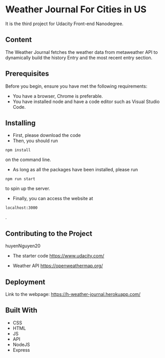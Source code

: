 
# Weather Journal For Cities in US

It is the third project for Udacity Front-end Nanodegree. 

## Content

The Weather Journal fetches the weather data from metaweather API to dynamically build the history Entry and the most recent entry section.

## Prerequisites

Before you begin, ensure you have met the following requirements:
* You have a browser, Chrome is preferable.
* You have installed node and have a code editor such as Visual Studio Code.

## Installing

* First, please download the code
* Then, you should run 
```
npm install
``` 
on the command line.
* As long as all the packages have been installed, please run 
```
npm run start
``` 
to spin up the server.
* Finally, you can access the website at 
```
localhost:3000
```
.


## Contributing to the Project

huyenNguyen20

* The starter code
https://www.udacity.com/  

* Weather API
https://openweathermap.org/ 

## Deployment

Link to the webpage: https://h-weather-journal.herokuapp.com/

## Built With

* CSS
* HTML
* JS
* API
* NodeJS
* Express
